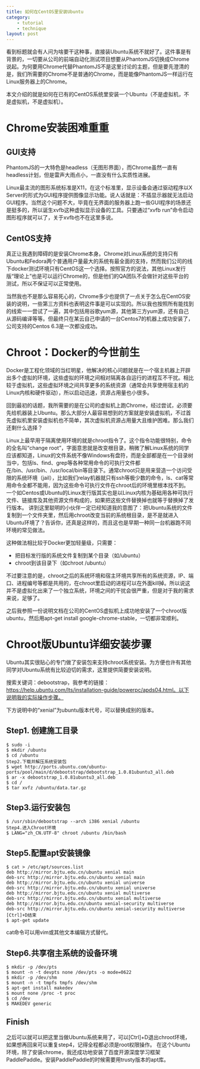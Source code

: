 ```yaml
---
title: 如何在CentOS里安装Ubuntu
category: 
    - tutorial
    - technique
layout: post
---
```


看到标题就会有人问为啥要干这种事，直接装Ubuntu系统不就好了。这件事是有背景的，一切要从公司的前端自动化测试项目想要从PhantomJS切换成Chrome说起。为何要用Chrome代替PhantomJS不是这里讨论的主题，但是要先澄清的是，我们所需要的Chrome不是普通的Chrome，而是能像PhantomJS一样运行在Linux服务器上的Chrome。

本文介绍的就是如何在已有的CentOS系统里安装一个Ubuntu（不是虚拟机，不是虚拟机，不是虚拟机）。

Chrome安装困难重重
=================

GUI支持
-------

PhantomJS的一大特色是headless（无图形界面），而Chrome虽然一直有headless计划，但是雷声大雨点小，一直没有什么实质性进展。

Linux最主流的图形系统标准是X11，在这个标准里，显示设备会通过驱动程序以X Server的形式为GUI程序提供图像显示功能。说人话就是：不插显示器就无法启动GUI程序。当然这个问题不大，毕竟在无界面的服务器上跑一些GUI程序的场景还是挺多的，所以诞生xvfb这种虚拟显示设备的工具。只要通过“xvfb run”命令启动图形程序就可以了，关于xvfb也不在这里多说。

CentOS支持
--------

真正让我遇到障碍的是安装Chrome本身。Chrome对Linux系统的支持只有Ubuntu和Fedora两个普通用户量最大的系统有最全面的支持，然而我们公司的线下docker测试环境只有CentOS这一个选择。按照官方的说法，其他Linux发行版“理论上”也是可以运行Chrome的，但是他们的QA团队不会做针对这些平台的测试，所以不保证可以正常使用。

当然我也不是那么容易死心的，Chrome多少也提供了一点关于怎么在CentOS安装的说明，一些第三方资料也表明这件事是可以实现的。所以我也按照所有能找到的线索一一尝试了一遍，其中包括用谷歌yum源，其他第三方yum源，还有自己从源码编译等等。但最终只在某云自己申请的一台Centos7的机器上成功安装了，公司支持的Centos 6.3是一次都没成功。

Chroot：Docker的今世前生
=======================

Docker是工程化领域的当红明星，他解决的核心问题就是在一个宿主机器上开辟出多个虚拟的环境，这些虚拟的环境之间相对隔离各自运行的进程互不干扰。相比较于虚拟机，这些虚拟环境之间共享更多的系统资源（通常会共享使用宿主机的Linux内核和硬件驱动），所以启动迅速，资源占用量也小很多。

回到最初的话题，我所需要的是在公司的虚拟机上跑Chrome，经过尝试，必须要先给机器装上Ubuntu。那么大部分人最容易想到的方案就是安装虚拟机，不过首先虚拟机里安装虚拟机也不简单，其次虚拟机资源占用量大且维护困难。那么我们还剩什么选择？

Linux上最早用于隔离使用环境的就是chroot指令了。这个指令功能很特别，命令的全名叫“change root”，字面意思就是改变根目录，稍微了解Linux系统的同学应该都知道，Linux的文件系统不像Windows有盘符，而是全部都是在一个目录树当中，包括ls、find、grep等各种常用命令的可执行文件都在/bin、/usr/bin、/usr/local/bin等目录下。通常chroot只是用来营造一个访问受限的系统环境（jail），比如我们relay机器就只有ssh等极少数的命令，ls、cat等常用命令全都不能用，因为这些命令可执行文件在chroot后的环境里根本找不到。一个如Centos或Ubuntu的Linux发行版其实也是以Linux内核为基础用各种可执行文件、链接库及其他资源文件构成的，如果把这些文件替换掉也就等于替换掉了发行版本。
讲到这里聪明的小伙伴一定已经知道我的意图了：把Ubuntu系统的文件复制到一个文件夹里，然后用chroot改变当前的系统根目录，是不是就进入Ubuntu环境了？告诉你，还真是这样的，而且这也是早期一种同一台机器跑不同环境的常见做法。

这种做法相比较于Docker更加轻量级，只需要：

 - 把目标发行版的系统文件复制到某个目录（如/ubuntu）
 - chroot到该目录下（如chroot /ubuntu）

不过要注意的是，chroot之后的系统环境和宿主环境共享所有的系统资源，IP、端口、进程编号等都是共用的，在chroot里启动的进程可以在外面kill掉。所以说这并不是虚拟化出来了一个独立系统，环境之间的干扰会很严重，但是对于我的需求来说，足够了。

之后我参照一份说明文档在公司的CentOS虚拟机上成功地安装了一个chroot版ubuntu，然后用apt-get install google-chrome-stable，一切都非常顺利。

Chroot版Ubuntu详细安装步骤
=========================

Ubuntu其实很贴心的专门做了安装包来支持chroot系统安装。为方便也许有其他同学对Ubuntu系统有比较迫切的需求，这里提供简要安装说明。

搜索关键词：debootstrap，我参考的链接：https://help.ubuntu.com/lts/installation-guide/powerpc/apds04.html。以下说明我的实际操作步骤。

下方说明中的“xenial”为ubuntu版本代号，可以替换成别的版本。

Step1. 创建施工目录
------------------

```
$ sudo -i
$ mkdir /ubuntu
$ cd /ubuntu
Step2.下载并解压系统安装包
$ wget http://ports.ubuntu.com/ubuntu-ports/pool/main/d/debootstrap/debootstrap_1.0.81ubuntu3_all.deb
$ ar -x debootstrap_1.0.81ubuntu3_all.deb
$ cd /
$ tar xvfz /ubuntu/data.tar.gz
```

Step3.运行安装包
---------------

```
$ /usr/sbin/debootstrap --arch i386 xenial /ubuntu
Step4.进入Chroot环境
$ LANG="zh_CN.UTF-8" chroot /ubuntu /bin/bash
```

Step5.配置apt安装镜像
--------------------

```
$ cat > /etc/apt/sources.list
deb http://mirror.bjtu.edu.cn/ubuntu xenial main
deb-src http://mirror.bjtu.edu.cn/ubuntu xenial main
deb http://mirror.bjtu.edu.cn/ubuntu xenial universe
deb-src http://mirror.bjtu.edu.cn/ubuntu xenial universe
deb http://mirror.bjtu.edu.cn/ubuntu xenial multiverse
deb-src http://mirror.bjtu.edu.cn/ubuntu xenial multiverse
deb http://mirror.bjtu.edu.cn/ubuntu xenial-security multiverse
deb-src http://mirror.bjtu.edu.cn/ubuntu xenial-security multiverse
[Ctrl]+D结束
$ apt-get update
```

cat命令可以用vim或其他文本编辑方式替代。

Step6.共享宿主系统的设备环境
--------------------------

```
$ mkdir -p /dev/pts
$ mount -n -t devpts none /dev/pts -o mode=0622
$ mkdir -p /dev/shm
$ mount -n -t tmpfs tmpfs /dev/shm
$ apt-get install makedev
$ mount none /proc -t proc
$ cd /dev
$ MAKEDEV generic
```

Finish
------

之后可以就可以把这里当做Ubuntu系统来用了，可以[Ctrl]+D退出chroot环境，如果想再回来可以重复step4，记得全程都必须是root权限操作。
在这个Ubuntu环境，除了安装chrome，我还成功地安装了百度开源深度学习框架PaddlePaddle。安装PaddlePaddle的时候需要用trusty版本的apt库。
